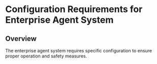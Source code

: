 # Configuration Requirements for Enterprise Agent System

## Overview
The enterprise agent system requires specific configuration to ensure proper operation and safety measures.